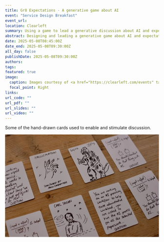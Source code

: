 ```yaml
---
title: Gr8 Expectations - A generative game about AI
event: "Service Design Breakfast"
event_url: 
location: Clearleft
summary: Using a game to lead a generative discussion about AI and expectations.
abstract: Designing and leading a generative game about AI and expectations. 
date: 2025-05-08T08:45:00Z
date_end: 2025-05-08T09:30:00Z
all_day: false
publishDate: 2025-05-08T09:30:00Z
authors: 
tags: 
featured: true
image:
  caption: Images courtesy of <a href="https://clearleft.com/events" target="_blank">Clearleft</a>
  focal_point: Right
links: 
url_code: ""
url_pdf: ""
url_slides: ""
url_video: ""
---
```


Some of the hand-drawn cards used to enable and stimulate discussion. 

<img src="CardsForGenAIDiscussion.webp" alt="A selection of cards from the game including the Godzilla card, for manmade disaster, and the Carl Sagan Ethics card."/>
